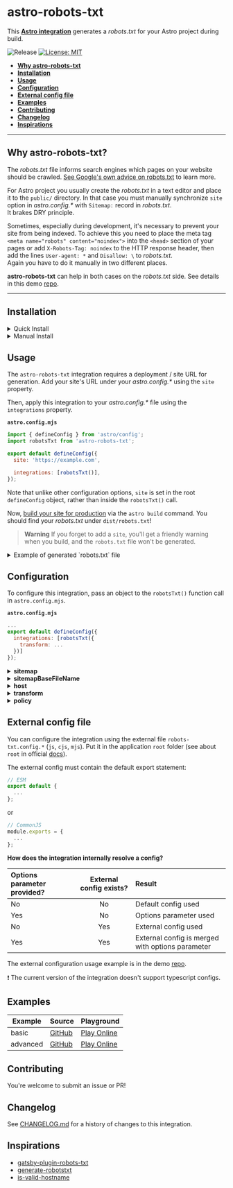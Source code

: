 # astro-robots-txt

This **[Astro integration](https://docs.astro.build/en/guides/integrations-guide/)** generates a _robots.txt_ for your Astro project during build.

![Release](https://github.com/alextim/astro-lib/actions/workflows/release.yaml/badge.svg) [![License: MIT](https://img.shields.io/badge/License-MIT-green.svg)](https://opensource.org/licenses/MIT)

- <strong>[Why astro-robots-txt](#why-astro-robots-txt)</strong>
- <strong>[Installation](#installation)</strong>
- <strong>[Usage](#usage)</strong>
- <strong>[Configuration](#configuration)</strong>
- <strong>[External config file](#external-config-file)</strong>
- <strong>[Examples](#examples)</strong>
- <strong>[Contributing](#contributing)</strong>
- <strong>[Changelog](#changelog)</strong>
- <strong>[Inspirations](#inspirations)</strong>

---

## Why astro-robots-txt?

The _robots.txt_ file informs search engines which pages on your website should be crawled. [See Google's own advice on robots.txt](https://developers.google.com/search/docs/advanced/robots/intro) to learn more.

For Astro project you usually create the _robots.txt_ in a text editor and place it to the `public/` directory.
In that case you must manually synchronize `site` option in _astro.config.\*_ with `Sitemap:` record in _robots.txt_.  
It brakes DRY principle.

Sometimes, especially during development, it's necessary to prevent your site from being indexed. To achieve this you need to place the meta tag `<meta name="robots" content="noindex">` into the `<head>` section of your pages or add `X-Robots-Tag: noindex` to the HTTP response header, then add the lines `User-agent: *` and `Disallow: \` to _robots.txt_.  
Again you have to do it manually in two different places.

**astro-robots-txt** can help in both cases on the _robots.txt_ side. See details in this demo [repo](https://github.com/alextim/astro-lib/tree/main/examples/robots-txt/advanced).

---

## Installation

<details>
  <summary>Quick Install</summary>

The experimental `astro add` command-line tool automates the installation for you. Run one of the following commands in a new terminal window. (If you aren't sure which package manager you're using, run the first command.) Then, follow the prompts, and type "y" in the terminal (meaning "yes") for each one.

```sh
# Using NPM
npx astro add astro-robots-txt

# Using Yarn
yarn astro add astro-robots-txt

# Using PNPM
pnpx astro add astro-robots-txt
```

Then, restart the dev server by typing `CTRL-C` and then `npm run astro dev` in the terminal window that was running Astro.
  
Because this command is new, it might not properly set things up. If that happens, [log an issue on Astro GitHub](https://github.com/withastro/astro/issues) and try the manual installation steps below.

</details>

<details>
  <summary>Manual Install</summary>

First, install the `astro-robots-txt` package using your package manager. If you're using npm or aren't sure, run this in the terminal:

```sh
npm install --save-dev astro-robots-txt
```

Then, apply this integration to your `astro.config.*` file using the `integrations` property:

__`astro.config.mjs`__

```js
import robotsTxt from 'astro-robots-txt';

export default {
  // ...
  integrations: [robotsTxt()],
}
```
  
Then, restart the dev server.
</details>

## Usage

The `astro-robots-txt` integration requires a deployment / site URL for generation. Add your site's URL under your _astro.config.\*_ using the `site` property.

Then, apply this integration to your _astro.config.\*_ file using the `integrations` property.

__`astro.config.mjs`__

```js
import { defineConfig } from 'astro/config';
import robotsTxt from 'astro-robots-txt';

export default defineConfig({
  site: 'https://example.com',

  integrations: [robotsTxt()],
});
```

Note that unlike other configuration options, `site` is set in the root `defineConfig` object, rather than inside the `robotsTxt()` call.  

Now, [build your site for production](https://docs.astro.build/en/reference/cli-reference/#astro-build) via the `astro build` command. You should find your _robots.txt_ under `dist/robots.txt`!

> **Warning**
> If you forget to add a `site`, you'll get a friendly warning when you build, and the `robots.txt` file won't be generated.

<details>
  <summary>Example of generated `robots.txt` file</summary>

**`robots.txt`**

```text
User-agent: *
Allow: /
Sitemap: https://example.com/sitemap-index.xml
```

</details>

## Configuration

To configure this integration, pass an object to the `robotsTxt()` function call in `astro.config.mjs`.

__`astro.config.mjs`__

```js
...
export default defineConfig({
  integrations: [robotsTxt({
    transform: ...
  })]
});
```

<details>
  <summary><strong>sitemap</strong></summary>

|              Type               | Required |  Default value  |
| :-----------------------------: | :------: | :-------------: |
|`Boolean` / `String` / `String[]`|   No     |     `true`      |

If you omit the `sitemap` parameter or set it to `true`, the resulting output in a _robots.txt_ will be `Sitemap: your-site-url/sitemap-index.xml`.  

If you want to get the _robots.txt_ file without the `Sitemap: ...` entry, set the `sitemap` parameter to `false`.

__`astro.config.mjs`__

```js
import robotsTxt from 'astro-robots-txt';

export default {
  site: 'https://example.com',
  integrations: [
    robotsTxt({
      sitemap: false,
    }),
  ],
};
```

When the `sitemap` is `String` or `String[]` its values must be a valid URL. Only **http** or **https** protocols are allowed. 

__`astro.config.mjs`__

```js
import robotsTxt from 'astro-robots-txt';

export default {
  site: 'https://example.com',
  integrations: [
    robotsTxt({
      sitemap: [
        'https://example.com/first-sitemap.xml',
        'http://another.com/second-sitemap.xml',
      ],
    }),
  ],
};
```

</details>

<details>
  <summary><strong>sitemapBaseFileName</strong></summary>

|  Type   | Required |  Default value  |
| :-----: | :------: | :-------------: |
| `String`|   No     | `sitemap-index` |

Sitemap file name before file extension (`.xml`). It will be used if the `sitemap` parameter is `true` or omitted.

:grey_exclamation: [@astrojs/sitemap](https://github.com/withastro/astro/tree/main/packages/integrations/sitemap) and [astro-sitemap](https://github.com/alextim/astro-lib/tree/main/packages/astro-sitemap) integrations have the `sitemap-index.xml` as their primary output. That is why the default value of `sitemapBaseFileName` is set to `sitemap-index`.

__`astro.config.mjs`__

```js
import robotsTxt from 'astro-robots-txt';

export default {
  site: 'https://example.com',

  integrations: [
    robotsTxt({
      sitemapBaseFileName: 'custom-sitemap',
    }),
  ],
};
```

</details>

<details>
  <summary><strong>host</strong></summary>

| Type                | Required |  Default value  |
| :-----------------: | :------: | :-------------: |
|`Boolean` / `String` |   No     |  `undefined`    |

Some crawlers (Yandex) support a `Host` directive, allowing websites with multiple mirrors to specify their preferred domain.

__`astro.config.mjs`__

```js
import robotsTxt from 'astro-robots-txt';

export default {
  site: 'https://example.com',

  integrations: [
    robotsTxt({
      host: 'your-domain-name.com',
    }),
  ],
};
```

If the `host` option is set to `true`, the `Host` output will be automatically resolved using the [site](https://docs.astro.build/en/reference/configuration-reference/#site) option from Astro config.

</details>

<details>
  <summary><strong>transform</strong></summary>

| Type                       | Required |  Default value  |
| :------------------------: | :------: | :-------------: |
| `(content: String): String`<br/>or<br/>`(content: String): Promise<String>` |   No     |  `undefined`    |

Sync or async function called just before writing the text output to disk.

__`astro.config.mjs`__

```js
import robotsTxt from 'astro-robots-txt';

export default {
  site: 'https://example.com',

  integrations: [
    robotsTxt({
      transform(content) {
        return `# Some comments before the main content.\n# Second line.\n\n${content}`;        
      },
    }),
  ],
};
```

</details>

<details>
  <summary><strong>policy</strong></summary>

| Type       | Required |  Default value                      |
| :--------: | :------: | :---------------------------------: |
| `Policy[]` |   No     |  `[{ allow: '/', userAgent: '*' }]` |

List of `Policy` rules

**Type `Policy`**

|     Name     |         Type          | Required |                                              Description                                              |
| :----------: | :-------------------: | :------: | :---------------------------------------------------------------------------------------------------- |
| `userAgent`  |       `String`        |   Yes    | You must provide a name of the automatic client (search engine crawler).<br/>Wildcards are allowed.|
|  `disallow`  | `String` / `String[]` |    No    | Disallowed paths for crawling                                                                         |
|   `allow`    | `String` / `String[]` |    No    | Allowed paths for crawling                                                                            |
| `crawlDelay` |       `Number`        |    No    | Minimum interval (in secs) for the crawler to wait after loading one page, before starting other |
| `cleanParam` | `String` / `String[]` |    No    | Indicates that the page's URL contains parameters that should be ignored during crawling.<br/>Maximum string length is limited to 500.|

__`astro.config.mjs`__

```js
import robotsTxt from 'astro-robots-txt';

export default {
  site: 'https://example.com',

  integrations: [
    robotsTxt({
      policy: [
        {
          userAgent: 'Googlebot',
          allow: '/',
          disallow: ['/search'],
          crawlDelay: 2,
        },
        {
          userAgent: 'OtherBot',
          allow: ['/allow-for-all-bots', '/allow-only-for-other-bot'],
          disallow: ['/admin', '/login'],
          crawlDelay: 2,
        },
        {
          userAgent: '*',
          allow: '/',
          disallow: '/search',
          crawlDelay: 10,
          cleanParam: 'ref /articles/',
        },
      ],
    }),
  ],
};
```

</details>

## External config file

You can configure the integration using the external file `robots-txt.config.*` (`js`, `cjs`, `mjs`). Put it in the application `root` folder (see about `root` in official [docs](https://docs.astro.build/en/reference/configuration-reference/)).

The external config must contain the default export statement:

```js
// ESM
export default {
  ...
};
```

or

```js
// CommonJS
module.exports = {
  ...
};
```

**How does the integration internally resolve a config?**

| Options parameter provided? | External config exists? | Result                                           |
| :-------------------------- | :---------------------: | :----------------------------------------------- |
| No                          |           No            | Default config used                              |
| Yes                         |           No            | Options parameter used                           |
| No                          |           Yes           | External config used                             |
| Yes                         |           Yes           | External config is merged with options parameter |

The external configuration usage example is in the demo [repo](https://github.com/alextim/astro-lib/tree/main/examples/robots-txt/advanced).

:exclamation: The current version of the integration doesn't support typescript configs.

## Examples

| Example       | Source                                                                                 | Playground                                                                                                  |
| ------------- | -------------------------------------------------------------------------------------- | ----------------------------------------------------------------------------------------------------------- |
| basic         | [GitHub](https://github.com/alextim/astro-lib/tree/main/examples/robots-txt/basic)     | [Play Online](https://stackblitz.com/fork/github/alextim/astro-lib/tree/main/examples/robots-txt/basic)     |
| advanced      | [GitHub](https://github.com/alextim/astro-lib/tree/main/examples/robots-txt/advanced)  | [Play Online](https://stackblitz.com/fork/github/alextim/astro-lib/tree/main/examples/robots-txt/advanced)  |

## Contributing

You're welcome to submit an issue or PR!

## Changelog

See [CHANGELOG.md](CHANGELOG.md) for a history of changes to this integration.

[astro-integration]: https://docs.astro.build/en/guides/integrations-guide/


## Inspirations

- [gatsby-plugin-robots-txt](https://github.com/mdreizin/gatsby-plugin-robots-txt)
- [generate-robotstxt](https://github.com/itgalaxy/generate-robotstxt)
- [is-valid-hostname](https://github.com/miguelmota/is-valid-hostname)
